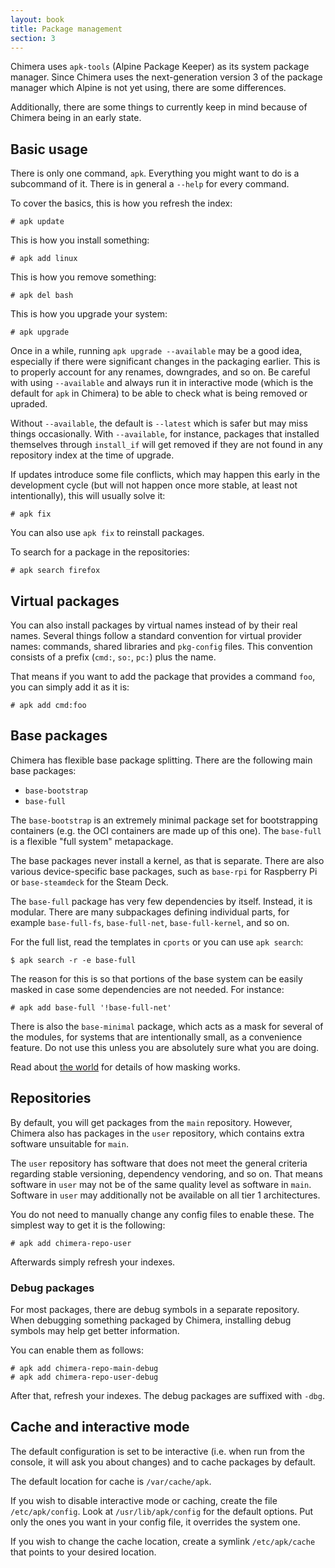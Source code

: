 ```yaml
---
layout: book
title: Package management
section: 3
---
```


Chimera uses `apk-tools` (Alpine Package Keeper) as its system package
manager. Since Chimera uses the next-generation version 3 of the package
manager which Alpine is not yet using, there are some differences.

Additionally, there are some things to currently keep in mind because of
Chimera being in an early state.

## Basic usage

There is only one command, `apk`. Everything you might want to do is
a subcommand of it. There is in general a `--help` for every command.

To cover the basics, this is how you refresh the index:

```
# apk update
```

This is how you install something:

```
# apk add linux
```

This is how you remove something:

```
# apk del bash
```

This is how you upgrade your system:

```
# apk upgrade
```

Once in a while, running `apk upgrade --available` may be a good idea,
especially if there were significant changes in the packaging earlier.
This is to properly account for any renames, downgrades, and so on.
Be careful with using `--available` and always run it in interactive
mode (which is the default for `apk` in Chimera) to be able to check
what is being removed or upraded.

Without `--available`, the default is `--latest` which is safer but may
miss things occasionally. With `--available`, for instance, packages that
installed themselves through `install_if` will get removed if they are
not found in any repository index at the time of upgrade.

If updates introduce some file conflicts, which may happen this early
in the development cycle (but will not happen once more stable, at
least not intentionally), this will usually solve it:

```
# apk fix
```

You can also use `apk fix` to reinstall packages.

To search for a package in the repositories:

```
# apk search firefox
```

## Virtual packages

You can also install packages by virtual names instead of by their real
names. Several things follow a standard convention for virtual provider
names: commands, shared libraries and `pkg-config` files. This convention
consists of a prefix (`cmd:`, `so:`, `pc:`) plus the name.

That means if you want to add the package that provides a command `foo`,
you can simply add it as it is:

```
# apk add cmd:foo
```

## Base packages

Chimera has flexible base package splitting. There are the following main base
packages:

* `base-bootstrap`
* `base-full`

The `base-bootstrap` is an extremely minimal package set for bootstrapping
containers (e.g. the OCI containers are made up of this one). The `base-full`
is a flexible "full system" metapackage.

The base packages never install a kernel, as that is separate. There are also
various device-specific base packages, such as `base-rpi` for Raspberry Pi
or `base-steamdeck` for the Steam Deck.

The `base-full` package has very few dependencies by itself. Instead, it is
modular. There are many subpackages defining individual parts, for example
`base-full-fs`, `base-full-net`, `base-full-kernel`, and so on.

For the full list, read the templates in `cports` or you can use `apk search`:

```
$ apk search -r -e base-full
```

The reason for this is so that portions of the base system can be easily
masked in case some dependencies are not needed. For instance:

```
# apk add base-full '!base-full-net'
```

There is also the `base-minimal` package, which acts as a mask for several
of the modules, for systems that are intentionally small, as a convenience
feature. Do not use this unless you are absolutely sure what you are doing.

Read about [the world](/docs/apk/world) for details of how masking works.

## Repositories

By default, you will get packages from the `main` repository. However,
Chimera also has packages in the `user` repository, which contains
extra software unsuitable for `main`.

The `user` repository has software that does not meet the general
criteria regarding stable versioning, dependency vendoring, and so on.
That means software in `user` may not be of the same quality level as
software in `main`. Software in `user` may additionally not be available
on all tier 1 architectures.

You do not need to manually change any config files to enable these.
The simplest way to get it is the following:

```
# apk add chimera-repo-user
```

Afterwards simply refresh your indexes.

### Debug packages

For most packages, there are debug symbols in a separate repository.
When debugging something packaged by Chimera, installing debug symbols
may help get better information.

You can enable them as follows:

```
# apk add chimera-repo-main-debug
# apk add chimera-repo-user-debug
```

After that, refresh your indexes. The debug packages are suffixed with `-dbg`.

## Cache and interactive mode

The default configuration is set to be interactive (i.e. when run from the
console, it will ask you about changes) and to cache packages by default.

The default location for cache is `/var/cache/apk`.

If you wish to disable interactive mode or caching, create the file
`/etc/apk/config`. Look at `/usr/lib/apk/config` for the default options.
Put only the ones you want in your config file, it overrides the system one.

If you wish to change the cache location, create a symlink `/etc/apk/cache`
that points to your desired location.
